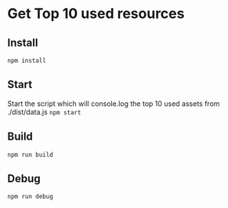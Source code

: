 # Get Top 10 used resources

## Install
`npm install`

## Start
Start the script which will console.log the top 10 used assets from ./dist/data.js
`npm start`

## Build
`npm run build`

## Debug
`npm run debug`